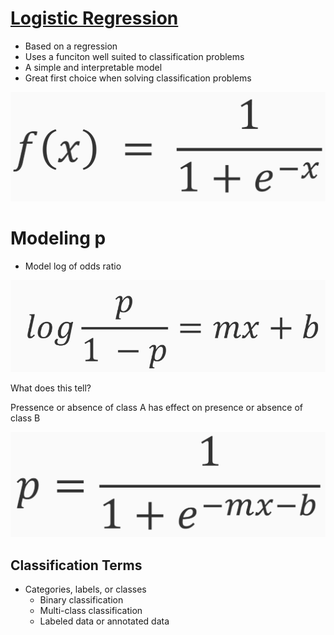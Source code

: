 # [Logistic Regression](https://en.wikipedia.org/wiki/Logistic_regression)

* Based on a regression
* Uses a funciton well suited to classification problems
* A simple and interpretable model
* Great first choice when solving classification problems

![alt text](logistic_formula.png)

# Modeling p

* Model log of odds ratio

![alt text](modeling_p.png)

What does this tell?

Pressence or absence of class A has effect on presence or absence of class B

![alt text](p_simplified.png)
## Classification Terms

* Categories, labels, or classes
  * Binary classification
  * Multi-class classification
  * Labeled data or annotated data